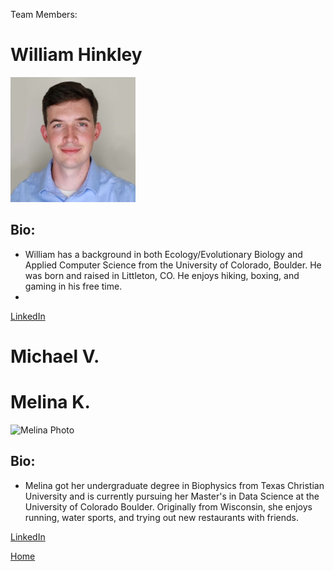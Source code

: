 Team Members: 

# William Hinkley 
<img src = "images/will_profile_pic.jpg" alt = "Will Photo" style="width:200px;height:200px;">

## Bio: 
- William has a background in both Ecology/Evolutionary Biology and Applied Computer Science from the University of Colorado, Boulder. He was born and raised in Littleton, CO. He enjoys hiking, boxing, and gaming in his free time.
- 
<a href="https://www.linkedin.com/in/williamhinkley2/">LinkedIn</a>

# Michael V. 

# Melina K. 
<img src = "images/IMG_3139.jpg" alt = "Melina Photo" style="width:200px;height:200px;">

## Bio: 
- Melina got her undergraduate degree in Biophysics from Texas Christian University and is currently pursuing her Master's in Data Science at the University of Colorado Boulder. Originally from Wisconsin, she enjoys running, water sports, and trying out new restaurants with friends.

<a href="https://www.linkedin.com/in/melina-kopischkie-453ba6229/">LinkedIn</a>

<a href="https://wihi1131.github.io/Data-Mining-Project/">Home</a>
